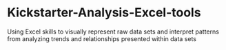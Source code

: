 # Kickstarter-Analysis-Excel-tools
Using Excel skills to visually represent raw data sets and interpret patterns from analyzing trends and relationships presented within data sets
